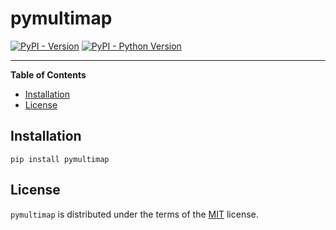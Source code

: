 # pymultimap

[![PyPI - Version](https://img.shields.io/pypi/v/pymultimap.svg)](https://pypi.org/project/pymultimap)
[![PyPI - Python Version](https://img.shields.io/pypi/pyversions/pymultimap.svg)](https://pypi.org/project/pymultimap)

-----

**Table of Contents**

- [Installation](#installation)
- [License](#license)

## Installation

```console
pip install pymultimap
```

## License

`pymultimap` is distributed under the terms of the [MIT](https://spdx.org/licenses/MIT.html) license.

